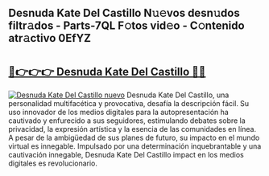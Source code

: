 ## Desnuda Kate Del Castillo N𝚞𝚎vos desn𝚞dos filtr𝚊dos - Parts-7QL F𝚘tos vid𝚎o - C𝚘ntenido atr𝚊ctivo 0EfYZ

# <h2><a href="http://mb0rrzy.tromn.icu/?c=Desnuda+Kate+Del+Castillo">🔗👉👉👉 Desnuda Kate Del Castillo 🔗🔗</a></h2>

[![Desnuda Kate Del Castillo nuevo](https://i.imgur.com/pEAQMta.gif)](http://mb0rrzy.tromn.icu/?c=Desnuda+Kate+Del+Castillo)
Desnuda Kate Del Castillo, una personalidad multifacética y provocativa, desafía la descripción fácil. Su uso innovador de los medios digitales para la autopresentación ha cautivado y enfurecido a sus seguidores, estimulando debates sobre la privacidad, la expresión artística y la esencia de las comunidades en línea. A pesar de la ambigüedad de sus planes de futuro, su impacto en el mundo virtual es innegable. Impulsado por una determinación inquebrantable y una cautivación innegable, Desnuda Kate Del Castillo impact en los medios digitales es revolucionario.
